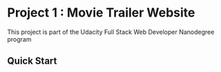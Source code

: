 # Project 1 : Movie Trailer Website
This project is part of the Udacity Full Stack Web Developer Nanodegree program

## Quick Start



